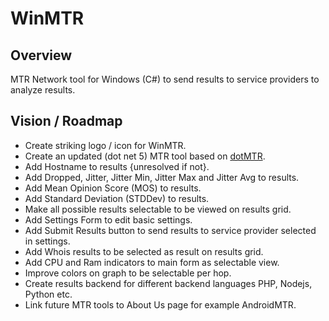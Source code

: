 # WinMTR

## Overview

MTR Network tool for Windows (C#) to send results to service providers to analyze results.

## Vision / Roadmap

- Create striking logo / icon for WinMTR.
- Create an updated (dot net 5) MTR tool based on <a href="https://sourceforge.net/projects/dotmtr/">dotMTR</a>.
- Add Hostname to results {unresolved if not}.
- Add Dropped, Jitter, Jitter Min, Jitter Max and Jitter Avg  to results.
- Add Mean Opinion Score (MOS) to results.
- Add Standard Deviation (STDDev) to results.
- Make all possible results selectable to be viewed on results grid.
- Add Settings Form to edit basic settings.
- Add Submit Results button to send results to service provider selected in settings.
- Add Whois results to be selected as result on results grid.
- Add CPU and Ram indicators to main form as selectable view.
- Improve colors on graph to be selectable per hop.
- Create results backend for different backend languages PHP, Nodejs, Python etc.
- Link future MTR tools to About Us page for example AndroidMTR.
